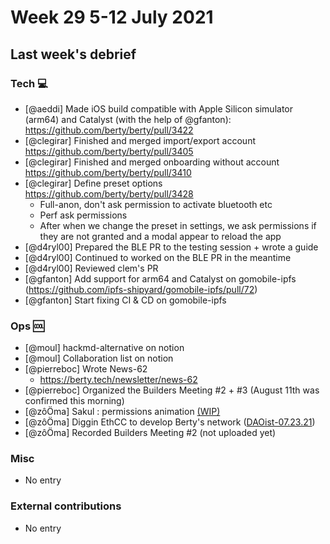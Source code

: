# Week 29 5-12 July 2021

## Last week's debrief

### Tech :computer:

* [@aeddi] Made iOS build compatible with Apple Silicon simulator (arm64) and Catalyst (with the help of @gfanton): https://github.com/berty/berty/pull/3422
* [@clegirar] Finished and merged import/export account https://github.com/berty/berty/pull/3405
* [@clegirar] Finished and merged onboarding without account https://github.com/berty/berty/pull/3410
* [@clegirar] Define preset options https://github.com/berty/berty/pull/3428
    * Full-anon, don't ask permission to activate bluetooth etc
    * Perf ask permissions
    * After when we change the preset in settings, we ask permissions if they are not granted and a modal appear to reload the app
* [@d4ryl00] Prepared the BLE PR to the testing session + wrote a guide
* [@d4ryl00] Continued to worked on the BLE PR in the meantime
* [@d4ryl00] Reviewed clem's PR
* [@gfanton] Add support for arm64 and Catalyst on gomobile-ipfs (https://github.com/ipfs-shipyard/gomobile-ipfs/pull/72)
* [@gfanton] Start fixing CI & CD on gomobile-ipfs

### Ops :cool:

* [@moul] hackmd-alternative on notion
* [@moul] Collaboration list on notion
* [@pierreboc] Wrote News-62
    * https://berty.tech/newsletter/news-62
* [@pierreboc] Organized the Builders Meeting #2 + #3 (August 11th was confirmed this morning)
* [@zôÖma] Sakul : permissions animation [(WIP)](https://github.com/berty/berty/pull/3429)
* [@zôÖma] Diggin EthCC to develop Berty's network ([DAOist-07.23.21](thedaoist.co))
* [@zôÖma] Recorded Builders Meeting #2 (not uploaded yet)

### Misc

* No entry

### External contributions

* No entry
